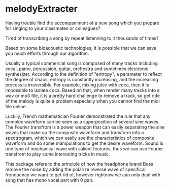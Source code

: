 # melodyExtracter

Having trouble find the accompaniment of a new song which you prepare for singing to your classmates or colleagues? 

Tired of transcribing a song by repeat listenning to it thousands of times? 

Based on some bioacoustic technologies, it is possible that we
can save you much efforts through our algorithm.

  Usually a typical commercial song is composed of many tracks including vocal,
  piano, percussion, guitar, orchestra and sometimes electronic synthesizer. According 
  to the definition of "entropy", a parameter to reflect the degree of chaos, entropy 
  is constantly increasing, and the increasing process is irreversible. For example, mixing
  juice with coca, then it is impossible to isolate coca. Based on that, when render many
  tracks into a wav or mp3 file, it is a pretty hard challenge to remove a track, so get 
  ride of the melody is quite a problem especially when you cannot find the midi file online.
  
  Luckily, French mathematician Fourier demonstrated the rule that any complex waveform can be
  seen as a superposition of several sine waves. The Fourier transfrom is a power weapon that 
  can easily separating the sine waves that make up the composite waveform and transform into 
  a spectrogram, which we can easily see the characteristics of composite waveform and do some 
  manipulations to get the desire waveform.  Sound is one type of mechanical wave with salient
  features, thus we can use Fourier transfrom to play some interesting tricks in music.
  
  This package refers to the principle of how the headphone brand Boss remove the noise by adding
  the polarize reverse wave of specifical frenquency we want to get rid of, however rightnow we 
  can only deal  with song that has mono vocal part with 0 pan.
